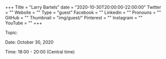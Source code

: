 +++
Title = "Larry Bartels"
date = "2020-10-30T20:00:00-22:00:00"
Twitter = ""
Website = ""
Type = "guest"
Facebook = ""
Linkedin = ""
Pronouns = ""
GitHub = ""
Thumbnail = "img/guest/"
Pinterest = ""
Instagram = ""
YouTube = ""
+++

Topic:  

Date: October 30, 2020

Time: 18:00 - 20:00 (Central time)

